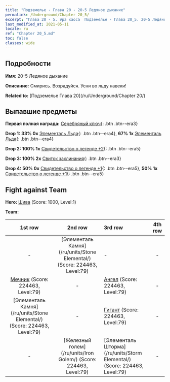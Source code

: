 ```yaml
---
title: "Подземелье - Глава 20 - 20-5 Ледяное дыхание"
permalink: /Underground/Chapter 20_5/
excerpt: "Глава 20 - 5. Эра хаоса  Подземелье - Глава 20_5. 20-5 Ледяное дыхание"
last_modified_at: 2021-05-11
locale: ru
ref: "Chapter 20_5.md"
toc: false
classes: wide
---
```


## Подробности

 **Имя:** 20-5 Ледяное дыхание

 **Описание:** Смирись. Возрадуйся. Усни во льду навеки!

 **Related to:** [Подземелье Глава 20](/ru/Underground/Chapter 20/)

## Выпавшие предметы

 **Первая полная награда:** [Серебряный ключ](/ItemsRU/con_693/){: .btn .btn--era3}

 **Drop 1:** **33% 0x** [Элементаль Льда](/ItemsRU/unt_264/){: .btn .btn--era4}, **67% 1x** [Элементаль Льда](/ItemsRU/unt_264/){: .btn .btn--era4}

 **Drop 2:** **100% 1x** [Свидетельство о легенде +2](/ItemsRU/mat_81/){: .btn .btn--era5}

 **Drop 3:** **100% 2x** [Свиток заклинания](/ItemsRU/con_694/){: .btn .btn--era3}

 **Drop 4:** **50% 0x** [Свидетельство о легенде +1](/ItemsRU/mat_74/){: .btn .btn--era5}, **50% 1x** [Свидетельство о легенде +1](/ItemsRU/mat_74/){: .btn .btn--era5}


## Fight against Team
 **Hero:** [Шива](/ru/heroes/Shiva/) (Score: 1000, Level:1)

 **Team:**


  | 1st row | 2nd row | 3rd row | 4th row |
  |:----:|:----:|:----|:----:|
  | - | [Элементаль Камня](/ru/units/Stone Elemental/) (Score: 224463, Level:79)  | - | - |
  | [Мечник](/ru/units/Swordsman/) (Score: 224463, Level:79)  | - | [Ангел](/ru/units/Angel/) (Score: 224463, Level:79)  | - |
  | [Элементаль Камня](/ru/units/Stone Elemental/) (Score: 224463, Level:79)  | - | [Гигант](/ru/units/Giant/) (Score: 224463, Level:79)  | - |
  | - | [Железный голем](/ru/units/Iron Golem/) (Score: 224463, Level:79)  | [Элементаль Шторма](/ru/units/Storm Elemental/) (Score: 224463, Level:79)  | - |


